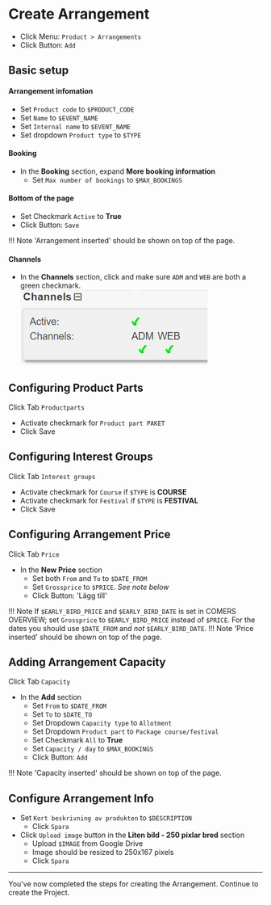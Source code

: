 # Create Arrangement

* Click Menu: `Product > Arrangements`
* Click Button: `Add`

## Basic setup

#### Arrangement infomation
* Set `Product code` to `$PRODUCT_CODE`
* Set `Name` to `$EVENT_NAME`
* Set `Internal name` to `$EVENT_NAME`
* Set dropdown `Product type` to `$TYPE`

#### Booking
* In the **Booking** section, expand **More booking information**
    - Set `Max number of bookings` to `$MAX_BOOKINGS`

#### Bottom of the page
* Set Checkmark `Active` to **True**
* Click Button: `Save`

!!! Note
    'Arrangement inserted' should be shown on top of the page.

#### Channels
* In the **Channels** section, click and make sure `ADM` and `WEB` are both a green checkmark.
![Channels](images/img-02.png)

## Configuring Product Parts
Click Tab `Productparts`

* Activate checkmark for `Product part PAKET`
* Click Save


## Configuring Interest Groups
Click Tab `Interest groups`

* Activate checkmark for `Course` if `$TYPE` is **COURSE**
* Activate checkmark for `Festival` if `$TYPE` is **FESTIVAL**
* Click Save


## Configuring Arrangement Price
Click Tab `Price`

* In the **New Price** section
    - Set both `From` and `To` to `$DATE_FROM`
    - Set `Grossprice` to `$PRICE`. *See note below*
    - Click Button: 'Lägg till'

!!! Note
    If `$EARLY_BIRD_PRICE` and `$EARLY_BIRD_DATE` is set in COMERS OVERVIEW; set `Grossprice` to `$EARLY_BIRD_PRICE` instead of `$PRICE`. For the dates you should use `$DATE_FROM` and *not* `$EARLY_BIRD_DATE`. 
!!! Note
    'Price inserted' should be shown on top of the page.
    

## Adding Arrangement Capacity
Click Tab `Capacity`

* In the **Add** section
    - Set `From` to `$DATE_FROM`
    - Set `To` to `$DATE_TO`
    - Set Dropdown `Capacity type` to `Allotment`
    - Set Dropdown `Product part` to `Package course/festival`
    - Set Checkmark `All` to **True**
    - Set `Capacity / day` to `$MAX_BOOKINGS`
    - Click Button: `Add`

!!! Note
    'Capacity inserted' should be shown on top of the page.


## Configure Arrangement Info

* Set `Kort beskrivning av produkten` to `$DESCRIPTION`
    - Click `Spara`
* Click `Upload image` button in the **Liten bild - 250 pixlar bred** section
    - Upload `$IMAGE` from Google Drive
    - Image should be resized to 250x167 pixels 
    - Click `Spara`

--- 

You've now completed the steps for creating the Arrangement. 
Continue to create the Project.